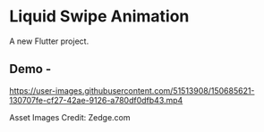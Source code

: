 # Liquid Swipe Animation

A new Flutter project.

## Demo -

https://user-images.githubusercontent.com/51513908/150685621-130707fe-cf27-42ae-9126-a780df0dfb43.mp4

Asset Images Credit: Zedge.com


